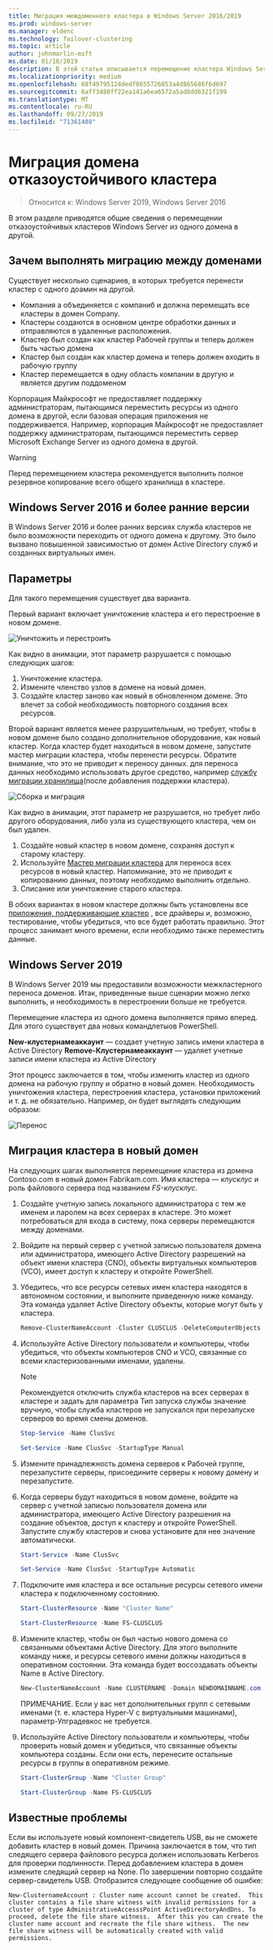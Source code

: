```yaml
---
title: Миграция междоменного кластера в Windows Server 2016/2019
ms.prod: windows-server
ms.manager: eldenc
ms.technology: failover-clustering
ms.topic: article
author: johnmarlin-msft
ms.date: 01/18/2019
description: В этой статье описывается перемещение кластера Windows Server 2019 из одного домена в другой.
ms.localizationpriority: medium
ms.openlocfilehash: 68f49795124dedf0655726853a4d865686f6d697
ms.sourcegitcommit: 6aff3d88ff22ea141a6ea6572a5ad8dd6321f199
ms.translationtype: MT
ms.contentlocale: ru-RU
ms.lasthandoff: 09/27/2019
ms.locfileid: "71361408"
---
```

# <a name="failover-cluster-domain-migration"></a>Миграция домена отказоустойчивого кластера

> Относится к: Windows Server 2019, Windows Server 2016

В этом разделе приводятся общие сведения о перемещении отказоустойчивых кластеров Windows Server из одного домена в другой.

## <a name="why-migrate-between-domains"></a>Зачем выполнять миграцию между доменами

Существует несколько сценариев, в которых требуется перенести кластер с одного доамин на другой.

- Компания a объединяется с компаниб и должна перемещать все кластеры в домен Company.
- Кластеры создаются в основном центре обработки данных и отправляются в удаленные расположения.
- Кластер был создан как кластер Рабочей группы и теперь должен быть частью домена
- Кластер был создан как кластер домена и теперь должен входить в рабочую группу
- Кластер перемещается в одну область компании в другую и является другим поддоменом

Корпорация Майкрософт не предоставляет поддержку администраторам, пытающимся переместить ресурсы из одного домена в другой, если базовая операция приложения не поддерживается. Например, корпорация Майкрософт не предоставляет поддержку администраторам, пытающимся переместить сервер Microsoft Exchange Server из одного домена в другой.

   > [!WARNING]
   > Перед перемещением кластера рекомендуется выполнить полное резервное копирование всего общего хранилища в кластере.

## <a name="windows-server-2016-and-earlier"></a>Windows Server 2016 и более ранние версии

В Windows Server 2016 и более ранних версиях служба кластеров не было возможности переходить от одного домена к другому.  Это было вызвано повышенной зависимостью от домен Active Directory служб и созданных виртуальных имен.   

## <a name="options"></a>Параметры

Для такого перемещения существует два варианта.

Первый вариант включает уничтожение кластера и его перестроение в новом домене.

![Уничтожить и перестроить](media/Cross-Domain-Cluster-Migration/Cross-Cluster-Domain-Migration-1.gif)

Как видно в анимации, этот параметр разрушается с помощью следующих шагов:

1. Уничтожение кластера.
2. Измените членство узлов в домене на новый домен.
3. Создайте кластер заново как новый в обновленном домене.  Это влечет за собой необходимость повторного создания всех ресурсов.

Второй вариант является менее разрушительным, но требует, чтобы в новом домене было создано дополнительное оборудование, как новый кластер.  Когда кластер будет находиться в новом домене, запустите мастер миграции кластера, чтобы перенести ресурсы. Обратите внимание, что это не приводит к переносу данных. для переноса данных необходимо использовать другое средство, например [службу миграции хранилища](../storage/storage-migration-service/overview.md)(после добавления поддержки кластера).

![Сборка и миграция](media/Cross-Domain-Cluster-Migration/Cross-Cluster-Domain-Migration-2.gif)

Как видно в анимации, этот параметр не разрушается, но требует либо другого оборудования, либо узла из существующего кластера, чем он был удален.

1. Создайте новый кластер в новом домене, сохраняя доступ к старому кластеру.
2. Используйте [Мастер миграции кластера](https://docs.microsoft.com/previous-versions/windows/it-pro/windows-server-2008-R2-and-2008/cc754481(v=ws.10)) для переноса всех ресурсов в новый кластер. Напоминание, это не приводит к копированию данных, поэтому необходимо выполнить отдельно.
3. Списание или уничтожение старого кластера.

В обоих вариантах в новом кластере должны быть установлены все [приложения, поддерживающие кластер](https://technet.microsoft.com/aa369082(v=vs.90)) , все драйверы и, возможно, тестирование, чтобы убедиться, что все будет работать правильно.  Этот процесс занимает много времени, если необходимо также переместить данные.

## <a name="windows-server-2019"></a>Windows Server 2019

В Windows Server 2019 мы предоставили возможности межкластерного переноса доменов.  Итак, приведенные выше сценарии можно легко выполнить, и необходимость в перестроении больше не требуется.  

Перемещение кластера из одного домена выполняется прямо вперед. Для этого существует два новых командлетыов PowerShell.

**New-клустернамеаккаунт** — создает учетную запись имени кластера в Active Directory **Remove-Клустернамеаккаунт** — удаляет учетные записи имени кластера из Active Directory

Этот процесс заключается в том, чтобы изменить кластер из одного домена на рабочую группу и обратно в новый домен.  Необходимость уничтожения кластера, перестроения кластера, установки приложений и т. д. не обязательно. Например, он будет выглядеть следующим образом:

![Перенос](media/Cross-Domain-Cluster-Migration/Cross-Cluster-Domain-Migration-3.gif)

## <a name="migrating-a-cluster-to-a-new-domain"></a>Миграция кластера в новый домен

На следующих шагах выполняется перемещение кластера из домена Contoso.com в новый домен Fabrikam.com.  Имя кластера — *клусклус* и роль файлового сервера под названием *FS-клусклус*.

1. Создайте учетную запись локального администратора с тем же именем и паролем на всех серверах в кластере.  Это может потребоваться для входа в систему, пока серверы перемещаются между доменами.
2. Войдите на первый сервер с учетной записью пользователя домена или администратора, имеющего Active Directory разрешений на объект имени кластера (CNO), объекты виртуальных компьютеров (VCO), имеет доступ к кластеру и откройте PowerShell.
3. Убедитесь, что все ресурсы сетевых имен кластера находятся в автономном состоянии, и выполните приведенную ниже команду.  Эта команда удаляет Active Directory объекты, которые могут быть у кластера.

   ```PowerShell
   Remove-ClusterNameAccount -Cluster CLUSCLUS -DeleteComputerObjects
   ```
4. Используйте Active Directory пользователи и компьютеры, чтобы убедиться, что объекты компьютеров CNO и VCO, связанные со всеми кластеризованными именами, удалены.

   > [!NOTE]
   > Рекомендуется отключить служба кластеров на всех серверах в кластере и задать для параметра Тип запуска службы значение вручную, чтобы служба кластеров не запускался при перезапуске серверов во время смены доменов.

   ```PowerShell
   Stop-Service -Name ClusSvc

   Set-Service -Name ClusSvc -StartupType Manual
   ```

5. Измените принадлежность домена серверов к Рабочей группе, перезапустите серверы, присоедините серверы к новому домену и перезапустите.
6. Когда серверы будут находиться в новом домене, войдите на сервер с учетной записью пользователя домена или администратора, имеющего Active Directory разрешения на создание объектов, доступ к кластеру и откройте PowerShell. Запустите службу кластеров и снова установите для нее значение автоматически.

   ```PowerShell
   Start-Service -Name ClusSvc

   Set-Service -Name ClusSvc -StartupType Automatic
   ```
7. Подключите имя кластера и все остальные ресурсы сетевого имени кластера к подключенному состоянию.

   ```PowerShell
   Start-ClusterResource -Name "Cluster Name"

   Start-ClusterResource -Name FS-CLUSCLUS
   ```

8. Измените кластер, чтобы он был частью нового домена со связанными объектами Active Directory. Для этого выполните команду ниже, и ресурсы сетевого имени должны находиться в оперативном состоянии.  Эта команда будет воссоздавать объекты Name в Active Directory.

   ```PowerShell
   New-ClusterNameAccount -Name CLUSTERNAME -Domain NEWDOMAINNAME.com -UpgradeVCOs
   ```

    ПРИМЕЧАНИЕ. Если у вас нет дополнительных групп с сетевыми именами (т. е. кластера Hyper-V с виртуальными машинами), параметр-Упградевкос не требуется.

9. Используйте Active Directory пользователи и компьютеры, чтобы проверить новый домен и убедиться, что связанные объекты компьютера созданы. Если они есть, перенесите остальные ресурсы в группы в оперативном режиме.

   ```PowerShell
   Start-ClusterGroup -Name "Cluster Group"

   Start-ClusterGroup -Name FS-CLUSCLUS
   ```

## <a name="known-issues"></a>Известные проблемы

Если вы используете новый компонент-свидетель USB, вы не сможете добавить кластер в новый домен.  Причина заключается в том, что тип следящего сервера файлового ресурса должен использовать Kerberos для проверки подлинности.  Перед добавлением кластера в домен измените следящий сервер на None.  По завершении повторно создайте сервер-свидетель USB.  Отобразится следующее сообщение об ошибке:

```
New-ClusternameAccount : Cluster name account cannot be created.  This cluster contains a file share witness with invalid permissions for a cluster of type AdministrativeAccesssPoint ActiveDirectoryAndDns. To proceed, delete the file share witness.  After this you can create the cluster name account and recreate the file share witness.  The new file share witness will be automatically created with valid permissions.
```

